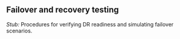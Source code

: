 ## Failover and recovery testing

*Stub:* Procedures for verifying DR readiness and simulating failover scenarios.
